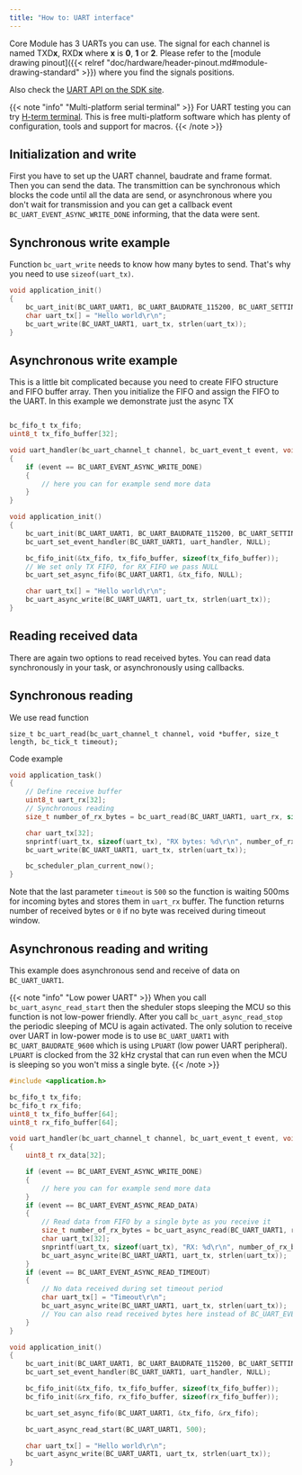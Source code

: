 ```yaml
---
title: "How to: UART interface"
---
```


Core Module has 3 UARTs you can use. The signal for each channel is named TXD**x**, RXD**x** where **x** is **0**, **1** or **2**. Please refer to the [module drawing pinout]({{< relref "doc/hardware/header-pinout.md#module-drawing-standard" >}}) where you find the signals positions.

Also check the [UART API on the SDK site](http://sdk.bigclown.com/group__bc__uart.html).

{{< note "info" "Multi-platform serial terminal" >}}
For UART testing you can try [H-term terminal](http://www.der-hammer.info/terminal/). This is free multi-platform software which has plenty of configuration, tools and support for macros.
{{< /note >}}

## Initialization and write

First you have to set up the UART channel, baudrate and frame format. Then you can send the data. The transmittion can be synchronous which blocks the code until all the data are send, or asynchronous where you don't wait for transmission and you can get a callback event `BC_UART_EVENT_ASYNC_WRITE_DONE` informing, that the data were sent.

## Synchronous write example

Function `bc_uart_write` needs to know how many bytes to send. That's why you need to use `sizeof(uart_tx)`.

```c
void application_init()
{
    bc_uart_init(BC_UART_UART1, BC_UART_BAUDRATE_115200, BC_UART_SETTING_8N1);
    char uart_tx[] = "Hello world\r\n";
    bc_uart_write(BC_UART_UART1, uart_tx, strlen(uart_tx));
}
```

## Asynchronous write example

This is a little bit complicated because you need to create FIFO structure and FIFO buffer array. Then you initialize the FIFO and assign the FIFO to the UART. In this example we demonstrate just the async TX

```c

bc_fifo_t tx_fifo;
uint8_t tx_fifo_buffer[32];

void uart_handler(bc_uart_channel_t channel, bc_uart_event_t event, void *param)
{
    if (event == BC_UART_EVENT_ASYNC_WRITE_DONE)
    {
        // here you can for example send more data
    }
}

void application_init()
{
    bc_uart_init(BC_UART_UART1, BC_UART_BAUDRATE_115200, BC_UART_SETTING_8N1);
    bc_uart_set_event_handler(BC_UART_UART1, uart_handler, NULL);

    bc_fifo_init(&tx_fifo, tx_fifo_buffer, sizeof(tx_fifo_buffer));
    // We set only TX FIFO, for RX_FIFO we pass NULL
    bc_uart_set_async_fifo(BC_UART_UART1, &tx_fifo, NULL);

    char uart_tx[] = "Hello world\r\n";
    bc_uart_async_write(BC_UART_UART1, uart_tx, strlen(uart_tx));
}
```

## Reading received data

There are again two options to read received bytes. You can read data synchronously in your task, or asynchronously using callbacks.

## Synchronous reading

We use read function

`size_t bc_uart_read(bc_uart_channel_t channel, void *buffer, size_t length, bc_tick_t timeout);`

Code example

```c
void application_task()
{
    // Define receive buffer
    uint8_t uart_rx[32];
    // Synchronous reading
    size_t number_of_rx_bytes = bc_uart_read(BC_UART_UART1, uart_rx, sizeof(uart_rx), 500);

    char uart_tx[32];
    snprintf(uart_tx, sizeof(uart_tx), "RX bytes: %d\r\n", number_of_rx_bytes);
    bc_uart_write(BC_UART_UART1, uart_tx, strlen(uart_tx));

    bc_scheduler_plan_current_now();
}
```

Note that the last parameter `timeout` is `500` so the function is waiting 500ms for incoming bytes and stores them in `uart_rx` buffer. The function returns number of received bytes or `0` if no byte was received during timeout window.

## Asynchronous reading and writing

This example does asynchronous send and receive of data on `BC_UART_UART1`.

{{< note "info" "Low power UART" >}}
When you call `bc_uart_async_read_start` then the sheduler stops sleeping the MCU so this function is not low-power friendly. After you call `bc_uart_async_read_stop` the periodic sleeping of MCU is again activated. The only solution to receive over UART in low-power mode is to use `BC_UART_UART1` with `BC_UART_BAUDRATE_9600` which is using `LPUART` (low power UART peripheral). `LPUART` is clocked from the 32 kHz crystal that can run even when the MCU is sleeping so you won't miss a single byte.
{{< /note >}}

```c
#include <application.h>

bc_fifo_t tx_fifo;
bc_fifo_t rx_fifo;
uint8_t tx_fifo_buffer[64];
uint8_t rx_fifo_buffer[64];

void uart_handler(bc_uart_channel_t channel, bc_uart_event_t event, void *param)
{
    uint8_t rx_data[32];

    if (event == BC_UART_EVENT_ASYNC_WRITE_DONE)
    {
        // here you can for example send more data
    }
    if (event == BC_UART_EVENT_ASYNC_READ_DATA)
    {
        // Read data from FIFO by a single byte as you receive it
        size_t number_of_rx_bytes = bc_uart_async_read(BC_UART_UART1, rx_data, sizeof(rx_data));
        char uart_tx[32];
        snprintf(uart_tx, sizeof(uart_tx), "RX: %d\r\n", number_of_rx_bytes);
        bc_uart_async_write(BC_UART_UART1, uart_tx, strlen(uart_tx));
    }
    if (event == BC_UART_EVENT_ASYNC_READ_TIMEOUT)
    {
        // No data received during set timeout period
        char uart_tx[] = "Timeout\r\n";
        bc_uart_async_write(BC_UART_UART1, uart_tx, strlen(uart_tx));
        // You can also read received bytes here instead of BC_UART_EVENT_ASYNC_READ_DATA
    }
}

void application_init()
{
    bc_uart_init(BC_UART_UART1, BC_UART_BAUDRATE_115200, BC_UART_SETTING_8N1);
    bc_uart_set_event_handler(BC_UART_UART1, uart_handler, NULL);

    bc_fifo_init(&tx_fifo, tx_fifo_buffer, sizeof(tx_fifo_buffer));
    bc_fifo_init(&rx_fifo, rx_fifo_buffer, sizeof(rx_fifo_buffer));

    bc_uart_set_async_fifo(BC_UART_UART1, &tx_fifo, &rx_fifo);

    bc_uart_async_read_start(BC_UART_UART1, 500);

    char uart_tx[] = "Hello world\r\n";
    bc_uart_async_write(BC_UART_UART1, uart_tx, strlen(uart_tx));
}
```
